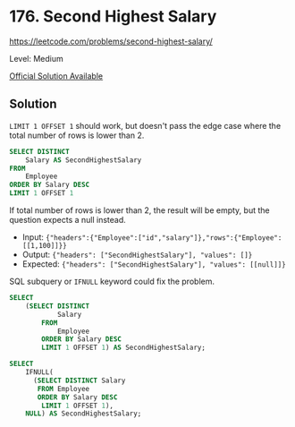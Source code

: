 # 176. Second Highest Salary

https://leetcode.com/problems/second-highest-salary/

Level: Medium

[Official Solution Available](https://leetcode.com/problems/second-highest-salary/solution/)

## Solution

`LIMIT 1 OFFSET 1` should work, but doesn't pass the edge case where the total number of rows is lower than 2.

```sql
SELECT DISTINCT
    Salary AS SecondHighestSalary
FROM
    Employee
ORDER BY Salary DESC
LIMIT 1 OFFSET 1
```

If total number of rows is lower than 2, the result will be empty, but the question expects a null instead.

- Input: `{"headers":{"Employee":["id","salary"]},"rows":{"Employee":[[1,100]]}}`
- Output: `{"headers": ["SecondHighestSalary"], "values": []}`
- Expected: `{"headers": ["SecondHighestSalary"], "values": [[null]]}`

SQL subquery or `IFNULL` keyword could fix the problem.

```sql
SELECT
    (SELECT DISTINCT
            Salary
        FROM
            Employee
        ORDER BY Salary DESC
        LIMIT 1 OFFSET 1) AS SecondHighestSalary;

SELECT
    IFNULL(
      (SELECT DISTINCT Salary
       FROM Employee
       ORDER BY Salary DESC
        LIMIT 1 OFFSET 1),
    NULL) AS SecondHighestSalary;
```